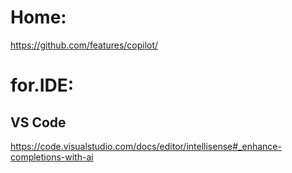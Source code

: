 # Home:
https://github.com/features/copilot/

# for.IDE:
## VS Code
https://code.visualstudio.com/docs/editor/intellisense#_enhance-completions-with-ai
